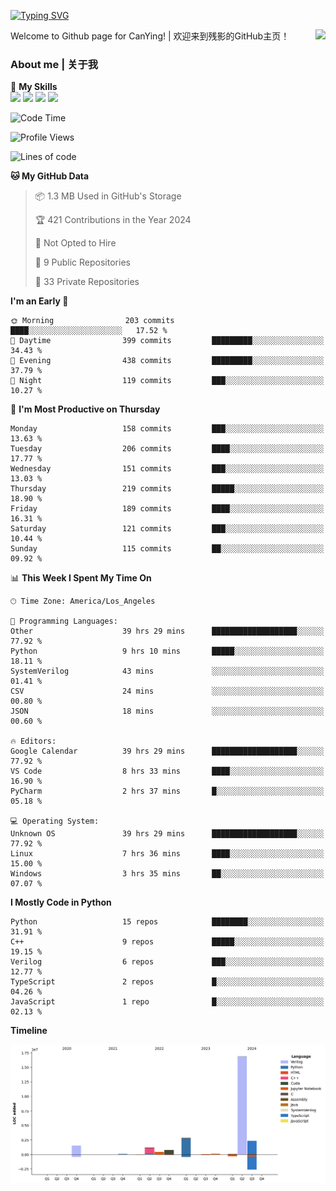 [![Typing SVG](https://readme-typing-svg.herokuapp.com?size=25&duration=3500&color=00FFFF&vCenter=true&width=250&height=40&lines=Hi+Welcome+%F0%9F%91%8B%F0%9F%8F%BB;I'm+CanYing|残影)](https://git.io/typing-svg)

<a href="#">
  <img align="right" src="https://github-readme-stats.vercel.app/api?username=CanYing0913&count_private=true&rank_icon=github&show_icons=true&bg_color=15,f2f7fd,E0EAFC&" />
</a>

Welcome to Github page for CanYing! | 欢迎来到残影的GitHub主页！

### About me | 关于我

🌟 **My Skills**  
![](https://img.shields.io/badge/-C-A8B9CC?style=flat-square&logo=C&logoColor=fff)
![](https://img.shields.io/badge/-C++-00599C?style=flat-square&logo=Cpp&logoColor=fff)
![](https://img.shields.io/badge/-Python-3776AB?style=flat-square&logo=Python&logoColor=fff)
![](https://img.shields.io/badge/-Linux-000000?style=flat-square&logo=Linux&logoColor=fff)

<!--START_SECTION:waka-->
![Code Time](http://img.shields.io/badge/Code%20Time-802%20hrs%2024%20mins-blue)

![Profile Views](http://img.shields.io/badge/Profile%20Views-0-blue)

![Lines of code](https://img.shields.io/badge/From%20Hello%20World%20I%27ve%20Written-26.3%20million%20lines%20of%20code-blue)

**🐱 My GitHub Data** 

> 📦 1.3 MB Used in GitHub's Storage 
 > 
> 🏆 421 Contributions in the Year 2024
 > 
> 🚫 Not Opted to Hire
 > 
> 📜 9 Public Repositories 
 > 
> 🔑 33 Private Repositories 
 > 
**I'm an Early 🐤** 

```text
🌞 Morning                203 commits         ████░░░░░░░░░░░░░░░░░░░░░   17.52 % 
🌆 Daytime                399 commits         █████████░░░░░░░░░░░░░░░░   34.43 % 
🌃 Evening                438 commits         █████████░░░░░░░░░░░░░░░░   37.79 % 
🌙 Night                  119 commits         ███░░░░░░░░░░░░░░░░░░░░░░   10.27 % 
```
📅 **I'm Most Productive on Thursday** 

```text
Monday                   158 commits         ███░░░░░░░░░░░░░░░░░░░░░░   13.63 % 
Tuesday                  206 commits         ████░░░░░░░░░░░░░░░░░░░░░   17.77 % 
Wednesday                151 commits         ███░░░░░░░░░░░░░░░░░░░░░░   13.03 % 
Thursday                 219 commits         █████░░░░░░░░░░░░░░░░░░░░   18.90 % 
Friday                   189 commits         ████░░░░░░░░░░░░░░░░░░░░░   16.31 % 
Saturday                 121 commits         ███░░░░░░░░░░░░░░░░░░░░░░   10.44 % 
Sunday                   115 commits         ██░░░░░░░░░░░░░░░░░░░░░░░   09.92 % 
```


📊 **This Week I Spent My Time On** 

```text
🕑︎ Time Zone: America/Los_Angeles

💬 Programming Languages: 
Other                    39 hrs 29 mins      ███████████████████░░░░░░   77.92 % 
Python                   9 hrs 10 mins       █████░░░░░░░░░░░░░░░░░░░░   18.11 % 
SystemVerilog            43 mins             ░░░░░░░░░░░░░░░░░░░░░░░░░   01.41 % 
CSV                      24 mins             ░░░░░░░░░░░░░░░░░░░░░░░░░   00.80 % 
JSON                     18 mins             ░░░░░░░░░░░░░░░░░░░░░░░░░   00.60 % 

🔥 Editors: 
Google Calendar          39 hrs 29 mins      ███████████████████░░░░░░   77.92 % 
VS Code                  8 hrs 33 mins       ████░░░░░░░░░░░░░░░░░░░░░   16.90 % 
PyCharm                  2 hrs 37 mins       █░░░░░░░░░░░░░░░░░░░░░░░░   05.18 % 

💻 Operating System: 
Unknown OS               39 hrs 29 mins      ███████████████████░░░░░░   77.92 % 
Linux                    7 hrs 36 mins       ████░░░░░░░░░░░░░░░░░░░░░   15.00 % 
Windows                  3 hrs 35 mins       ██░░░░░░░░░░░░░░░░░░░░░░░   07.07 % 
```

**I Mostly Code in Python** 

```text
Python                   15 repos            ████████░░░░░░░░░░░░░░░░░   31.91 % 
C++                      9 repos             █████░░░░░░░░░░░░░░░░░░░░   19.15 % 
Verilog                  6 repos             ███░░░░░░░░░░░░░░░░░░░░░░   12.77 % 
TypeScript               2 repos             █░░░░░░░░░░░░░░░░░░░░░░░░   04.26 % 
JavaScript               1 repo              █░░░░░░░░░░░░░░░░░░░░░░░░   02.13 % 
```



**Timeline**

![Lines of Code chart](https://raw.githubusercontent.com/CanYing0913/CanYing0913/master/assets/bar_graph.png)


<!--END_SECTION:waka-->
